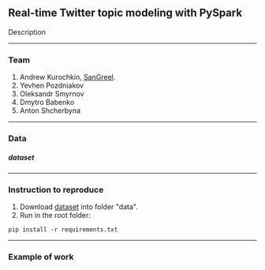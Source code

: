 ## Real-time Twitter topic modeling with PySpark
Description

---
### Team
1. Andrew Kurochkin, [SanGreel](https://github.com/SanGreel).
2. Yevhen Pozdniakov
3. Oleksandr Smyrnov
4. Dmytro Babenko
5. Anton Shcherbyna

---
### Data
##### dataset 

---
### Instruction to reproduce
1. Download [dataset](https://github.com/) into folder "data".
2. Run  in the root folder:
```
pip install -r requirements.txt
```


---
### Example of work
